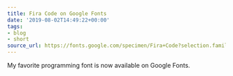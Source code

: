 ```yaml
---
title: Fira Code on Google Fonts
date: '2019-08-02T14:49:22+00:00'
tags:
- blog
- short
source_url: https://fonts.google.com/specimen/Fira+Code?selection.family=Fira+Code
---
```


My favorite programming font is now available on Google Fonts.
